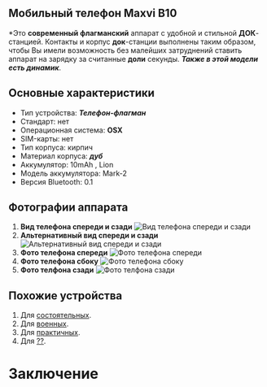 
## Мобильный телефон Maxvi B10
*Это **современный флагманский** аппарат с удобной и стильной **ДОК**-станцией. Контакты и корпус **док**-станции выполнены таким образом,
чтобы Вы имели возможность без малейших затруднений ставить аппарат на зарядку за считанные **доли** секунды. ***Также в этой модели есть динамик***.
## Основные характеристики
- Тип устройства: ***Телефон-флагман***
- Стандарт:	нет
- Операционная система:	**OSX**
- SIM-карты: нет
- Тип корпуса:	кирпич
- Материал корпуса:	***дуб***
- Аккумулятор:	10mAh , Lion
- Модель аккумулятора:	Mark-2
- Версия Bluetooth:	0.1
## Фотографии аппарата
1. **Вид телефона спереди и сзади**
![Вид телефона спереди и сзади](https://content2.onliner.by/catalog/device/main/dde52de4d8b4495ece960d5090774c2e.jpeg)
2. **Альтернативный вид спереди и сзади**
![Альтернативный вид спереди и сзади](https://content2.onliner.by/catalog/device/main/3ee8c3c5bf507cd249d78da3bbacfbc3.jpeg)
3. **Фото телефона спереди**
![Фото телефона спереди](https://content2.onliner.by/catalog/device/main/0f40f7d55b36299b15325068d4a0fc8a.jpeg)
4. **Фото телефона сбоку**
![Фото телефона сбоку](https://content2.onliner.by/catalog/device/main/9e798da95113ba8d3764c1bc1efc48a2.jpeg)
5. **Фото телфона сзади**
![Фото телфона сзади](https://content2.onliner.by/catalog/device/main/5b51b95956cbbe5cd7f2bf6eb975df18.jpeg)
## Похожие устройства
1. Для [состоятельных](https://catalog.onliner.by/mobile/maxvi/mp18gold).
2. Для [военных](https://catalog.onliner.by/mobile/bq/bq2819c).
3. Для [практичных](https://catalog.onliner.by/mobile/digma/linxa230wt2gb).
4. Для [??](https://catalog.onliner.by/mobile/maxvi/j8r).

# Заключение
